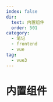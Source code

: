 ```yaml
---
index: false
dir:
  text: 内置组件
  order: 501
category:
  - 笔记
  - frontend
  - vue
tag:
  - vue3
---
```


# 内置组件

<Catalog />
